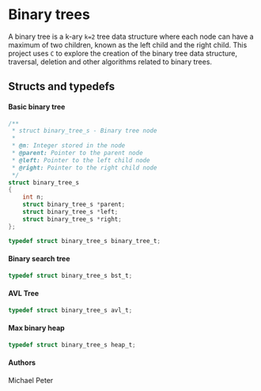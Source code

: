 # Binary trees

A binary tree is a k-ary `k=2` tree data structure where each node can have a maximum of two children, known as the left child and the right child. This project uses `C` to explore the creation of the binary tree data structure, traversal, deletion and other algorithms related to binary trees.

## Structs and typedefs

#### Basic binary tree

```c
/**
 * struct binary_tree_s - Binary tree node
 *
 * @n: Integer stored in the node
 * @parent: Pointer to the parent node
 * @left: Pointer to the left child node
 * @right: Pointer to the right child node
 */
struct binary_tree_s
{
    int n;
    struct binary_tree_s *parent;
    struct binary_tree_s *left;
    struct binary_tree_s *right;
};

typedef struct binary_tree_s binary_tree_t;
```

#### Binary search tree

```c
typedef struct binary_tree_s bst_t;
```

#### AVL Tree

```c
typedef struct binary_tree_s avl_t;
```

#### Max binary heap

```c
typedef struct binary_tree_s heap_t;
```

#### Authors

Michael Peter
